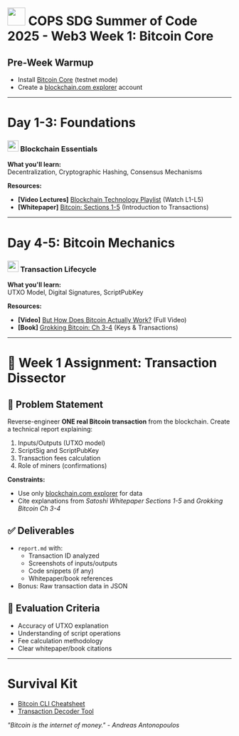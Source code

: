 # <img src="https://devicon-website.vercel.app/api/bitcoin/original.svg" height=40></img> COPS SDG Summer of Code 2025 - Web3 Week 1: Bitcoin Core

## Pre-Week Warmup
- Install [Bitcoin Core](https://bitcoin.org/en/download) (testnet mode)
- Create a [blockchain.com explorer](https://www.blockchain.com/explorer) account

---

# Day 1-3: Foundations

### <img src="https://devicon-website.vercel.app/api/bitcoin/original.svg" height=25></img> Blockchain Essentials
**What you'll learn:**  
Decentralization, Cryptographic Hashing, Consensus Mechanisms

**Resources:**  
- **[Video Lectures]** [Blockchain Technology Playlist](http://youtube.com/watch?v=lUTv9NHkuR4&list=PLlzIv5W0T83BPJqonIRMf-lV7K7E06qyY&index=3) (Watch L1-L5)
- **[Whitepaper]** [Bitcoin: Sections 1-5](https://bitcoin.org/bitcoin.pdf) (Introduction to Transactions)

---

# Day 4-5: Bitcoin Mechanics

### <img src="https://devicon-website.vercel.app/api/bookstack/original.svg" height=25></img> Transaction Lifecycle
**What you'll learn:**  
UTXO Model, Digital Signatures, ScriptPubKey

**Resources:**  
- **[Video]** [But How Does Bitcoin Actually Work?](https://www.youtube.com/watch?v=bBC-nXj3Ng4&t=219s) (Full Video)
- **[Book]** [Grokking Bitcoin: Ch 3-4](https://rosenbaum.se/book/grokking-bitcoin.html) (Keys & Transactions)

---

# 🎯 Week 1 Assignment: Transaction Dissector 

## 📌 Problem Statement  
Reverse-engineer **ONE real Bitcoin transaction** from the blockchain. Create a technical report explaining:  

1. Inputs/Outputs (UTXO model)  
2. ScriptSig and ScriptPubKey  
3. Transaction fees calculation  
4. Role of miners (confirmations)  

**Constraints:**  
- Use only [blockchain.com explorer](https://www.blockchain.com/explorer) for data  
- Cite explanations from *Satoshi Whitepaper Sections 1-5* and *Grokking Bitcoin Ch 3-4*  

## ✅ Deliverables  
- `report.md` with:  
  - Transaction ID analyzed  
  - Screenshots of inputs/outputs  
  - Code snippets (if any)  
  - Whitepaper/book references  
- Bonus: Raw transaction data in JSON  

## 🌟 Evaluation Criteria  
- Accuracy of UTXO explanation  
- Understanding of script operations  
- Fee calculation methodology  
- Clear whitepaper/book citations  

---

# Survival Kit  
- [Bitcoin CLI Cheatsheet](https://bitcointransactions.com/cheatsheet)  
- [Transaction Decoder Tool](https://live.blockcypher.com/btc/decodetx/)  

*"Bitcoin is the internet of money." - Andreas Antonopoulos*